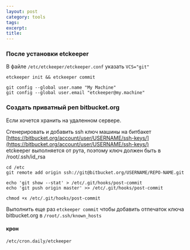 ```yaml
---
layout: post
category: tools
tags: 
excerpt: 
title: 
---
```


### После установки etckeeper

В файле `/etc/etckeeper/etckeeper.conf` указать  `VCS="git"`  

`etckeeper init && etckeeper commit`  

`git config --global user.name "My Machine"`  
`git config --global user.email "etckeeper@my.machine"`  

### Создать приватный реп bitbucket.org
Если хочется хранить на удаленном сервере.

Сгенерировать и добавить ssh ключ машины на битбакет [https://bitbucket.org/account/user/USERNAME/ssh-keys/](https://bitbucket.org/account/user/USERNAME/ssh-keys/)  
etckeeper выполняется от рута, поэтому ключ должен быть в /root/.ssh/id_rsa  

`cd /etc`  
`git remote add origin ssh://git@bitbucket.org/USERNAME/REPO-NAME.git`  

`echo 'git show --stat' > /etc/.git/hooks/post-commit`  
`echo 'git push origin master' >> /etc/.git/hooks/post-commit`  

`chmod +x /etc/.git/hooks/post-commit`  

Выполнить еще раз `etckeeper commit` чтобы добавить отпечаток ключа bitbucket.org в `/root/.ssh/known_hosts`  

#### крон
`/etc/cron.daily/etckeeper`  

